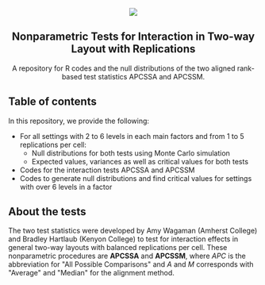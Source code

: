 <p align="center"><img src="https://github.com/tranbaokhue/NP_InteractionReps_Official/blob/86895e6b609452666c34ac4ee143e6c9455f7eea/Literature/Github%20Banner.png"></p>

<h2 align="center">Nonparametric Tests for Interaction in Two-way Layout with Replications<br>
 </h2>
<p align="center">A repository for R codes and the null distributions of the two aligned rank-based test statistics APCSSA and APCSSM. </p>

## Table of contents
In this repository, we provide the following:
- For all settings with 2 to 6 levels in each main factors and from 1 to 5 replications per cell:
    - Null distributions for both tests  using Monte Carlo simulation
    - Expected values, variances as well as critical values for both tests
- Codes for the interaction tests APCSSA and APCSSM
- Codes to generate null distributions and find critical values for settings with over 6 levels in a factor

## About the tests
The two test statistics were developed by Amy Wagaman (Amherst College) and Bradley Hartlaub (Kenyon College) to test for interaction effects in general two-way layouts with balanced replications per cell. These nonparametric procedures are **APCSSA** and **APCSSM**, where *APC* is the abbreviation for "All Possible Comparisons" and *A* and *M* corresponds with "Average" and "Median" for the alignment method. 
